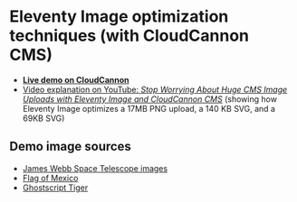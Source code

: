 # Eleventy Image optimization techniques (with CloudCannon CMS)

* [**Live demo on CloudCannon**](https://gnarly-ginger.cloudvent.net/)
* [Video explanation on YouTube: _Stop Worrying About Huge CMS Image Uploads with Eleventy Image and CloudCannon CMS_](https://www.youtube.com/watch?v=Dsd831CSazA) (showing how Eleventy Image optimizes a 17MB PNG upload, a 140 KB SVG, and a 69KB SVG)


## Demo image sources

* [James Webb Space Telescope images](https://science.nasa.gov/mission/webb/multimedia/images#First-Images)
* [Flag of Mexico](https://commons.wikimedia.org/wiki/File:Flag_of_Mexico.svg)
* [Ghostscript Tiger](https://commons.wikimedia.org/wiki/File:Ghostscript_Tiger.svg)
